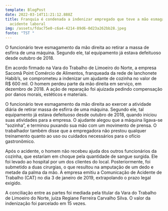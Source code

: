 ```yaml
---
template: BlogPost
date: 2022-03-14T11:21:12.888Z
title: Franquia é condenada a indenizar empregado que teve a mão esmagada em
  acidente laboral
img: /assets/fdac75e0-c6a4-4214-89d6-0d23a262bb28.jpeg
fonte: "TST "
---
```

O funcionário teve esmagamento da mão direita ao retirar a massa de esfirra de uma máquina. Segundo ele, tal equipamento já estava defeituoso desde outubro de 2018.

Em acordo firmado na Vara do Trabalho de Limoeiro do Norte, a empresa Sacomã Point Comércio de Alimentos, franqueada da rede de lanchonete Habib’s, se comprometeu a indenizar um ajudante de cozinha no valor de R$ 600 mil. O homem perdeu parte da mão direita em serviço, em dezembro de 2018. A ação de reparação foi ajuizada pedindo compensação por danos morais, estéticos e materiais.

O funcionário teve esmagamento da mão direita ao exercer a atividade diária de retirar massa de esfirra de uma máquina. Segundo ele, tal equipamento já estava defeituoso desde outubro de 2018, quando iniciou suas atividades para a empresa. O ajudante alegou que a máquina ligava-se “sozinha”, e terminou puxando sua mão com um movimento de prensa. O trabalhador também disse que a empregadora não prestou qualquer treinamento quanto ao uso ou cuidados necessários para o ofício gastronômico.

Após o acidente, o homem não recebeu ajuda dos outros funcionários da cozinha, que estariam em choque pela quantidade de sangue surgida. Ele foi levado ao hospital por um dos clientes do local. Posteriormente, foi submetido a duas cirurgias, o que resultou na amputação de um dedo e metade da palma da mão. A empresa emitiu a Comunicação de Acidente de Trabalho (CAT) no dia 3 de janeiro de 2019, extrapolando o prazo legal exigido.

A conciliação entre as partes foi mediada pela titular da Vara do Trabalho de Limoeiro do Norte, juíza Regiane Ferreira Carvalho Silva. O valor da indenização foi parcelado em 15 vezes.